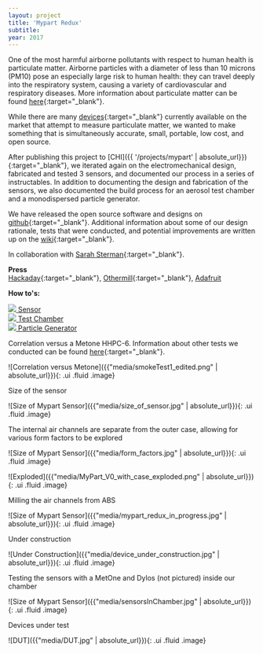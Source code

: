 ```yaml
---
layout: project 
title: 'Mypart Redux'
subtitle: 
year: 2017
---
```



One of the most harmful airborne pollutants with respect to human health is particulate matter. Airborne particles with a diameter of less than 10 microns (PM10) pose an especially large risk to human health: they can travel deeply into the respiratory system, causing a variety of cardiovascular and respiratory diseases. More information about particulate matter can be found [here](https://www.epa.gov/pm-pollution/particulate-matter-pm-basics){:target="_blank"}.

While there are many [devices](http://www.aqmd.gov/aq-spec/evaluations/summary){:target="_blank"} currently available on the market that attempt to measure particulate matter, we wanted to make something that is simultaneously accurate, small, portable, low cost, and open source.

After publishing this project to [CHI]({{ '/projects/mypart' | absolute_url}}){:target="_blank"}, we iterated again on the electromechanical design, fabricated and tested 3 sensors, and documented our process in a series of instructables.
In addition to documenting the design and fabrication of the sensors, we also documented the build process for an aerosol test chamber and a monodispersed particle generator. 

We have released the open source software and designs on [github](https://github.com/rutian/mypart){:target="_blank"}. Additional information about some of our design rationale, tests that were conducted, and potential improvements are written up on the [wiki](https://github.com/rutian/MyPart/wiki){:target="_blank"}.

In collaboration with [Sarah Sterman](https://people.eecs.berkeley.edu/~ssterman/){:target="_blank"}.

**Press**<br>[Hackaday](https://hackaday.com/2016/11/13/a-portable-accurate-low-cost-open-source-air-particle-counter/){:target="_blank"}, [Othermill](http://blog.bantamtools.com/build-a-portable-low-cost-open-source-air-particle-counter){:target="_blank"}, [Adafruit](https://blog.adafruit.com/2016/11/16/how-to-make-a-powerful-air-quality-wearable-wearablewednesday/)

**How to's:** 

<div class="ui mobile three column grid">
  <div class="center aligned column">
   <a href= "http://www.instructables.com/id/How-to-Build-a-Portable-Accurate-Low-Cost-Open-Sou/" class="ui image" target="_blank">
   <img class="ui fluid image" src="{{"media/instructables_air_sensor.jpg" | absolute_url}}">
   Sensor 
   </a>
  </div>

  <div class="center aligned column">
   <a href= "http://www.instructables.com/id/How-to-Build-a-Test-Chamber-for-Air-Particle-Senso/" class="ui image" target="_blank">
   <img class="ui fluid image" src="{{"media/instructables_test_chamber.jpg" | absolute_url}}">
   Test Chamber 
   </a>
  </div>

  <div class="center aligned column">
   <a href= "http://www.instructables.com/id/How-to-Build-a-Monodisperse-Particle-Generator-for/" class="ui image" target="_blank">
   <img class="ui fluid image" src="{{"media/instructables_nebulizer.jpg" | absolute_url}}">
   Particle Generator 
   </a>
  </div>

</div>


<div class="ui hidden divider"></div>

Correlation versus a Metone HHPC-6. Information about other tests we conducted can be found [here](https://github.com/rutian/MyPart/wiki/Tests){:target="_blank"}.

![Correlation versus Metone]({{"media/smokeTest1_edited.png"  | absolute_url}}){: .ui .fluid .image}

Size of the sensor

![Size of Mypart Sensor]({{"media/size_of_sensor.jpg" | absolute_url}}){: .ui .fluid .image}

The internal air channels are separate from the outer case, allowing for various form factors to be explored

![Size of Mypart Sensor]({{"media/form_factors.jpg" | absolute_url}}){: .ui .fluid .image}

![Exploded]({{"media/MyPart_V0_with_case_exploded.png"  | absolute_url}}){: .ui .fluid .image}

Milling the air channels from ABS

![Size of Mypart Sensor]({{"media/mypart_redux_in_progress.jpg" | absolute_url}}){: .ui .fluid .image}

Under construction

![Under Construction]({{"media/device_under_construction.jpg"  | absolute_url}}){: .ui .fluid .image}

Testing the sensors with a MetOne and Dylos (not pictured) inside our chamber

![Size of Mypart Sensor]({{"media/sensorsInChamber.jpg" | absolute_url}}){: .ui .fluid .image}

Devices under test

![DUT]({{"media/DUT.jpg" | absolute_url}}){: .ui .fluid .image}









